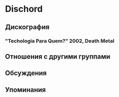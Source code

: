 # Dischord



## Дискография

### "Techologia Para Quem?" 2002, Death Metal




## Отношения с другими группами


## Обсуждения


## Упоминания

